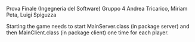 Prova Finale (Ingegneria del Software)
Gruppo 4
Andrea Tricarico, Miriam Peta, Luigi Spiguzza 

Starting the game needs to start MainServer.class (in package server) and then 
MainClient.class (in package client) one time for each player.
